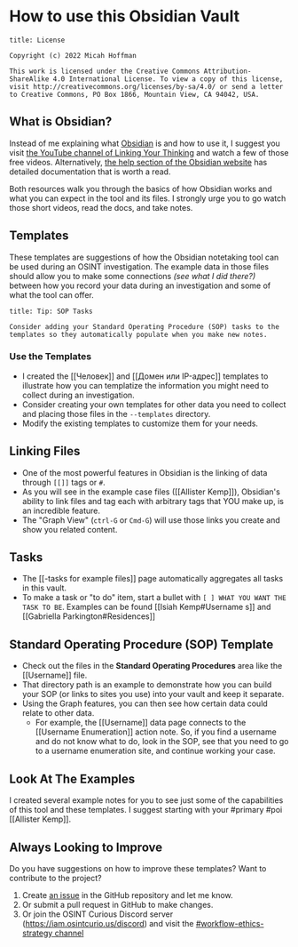 # How to use this Obsidian Vault
```ad-info
title: License

Copyright (c) 2022 Micah Hoffman

This work is licensed under the Creative Commons Attribution-ShareAlike 4.0 International License. To view a copy of this license, visit http://creativecommons.org/licenses/by-sa/4.0/ or send a letter to Creative Commons, PO Box 1866, Mountain View, CA 94042, USA.
```

## What is Obsidian?
Instead of me explaining what [Obsidian](https://obsidian.md) is and how to use it, I suggest you visit [the YouTube channel of Linking Your Thinking](https://www.youtube.com/watch?v=QgbLb6QCK88&list=PL3NaIVgSlAVLHty1-NuvPa9V0b0UwbzBd) and watch a few of those free videos. Alternatively, [the help section of the Obsidian website](https://help.obsidian.md/Start+here) has detailed documentation that is worth a read.

Both resources walk you through the basics of how Obsidian works and what you can expect in the tool and its files. I strongly urge you to go watch those short videos, read the docs, and take notes. 

## Templates
These templates are suggestions of how the Obsidian notetaking tool can be used during an OSINT investigation.  The example data in those files should allow you to make some connections _(see what I did there?)_ between how you record your data during an investigation and some of what the tool can offer. 

```ad-tip
title: Tip: SOP Tasks

Consider adding your Standard Operating Procedure (SOP) tasks to the templates so they automatically populate when you make new notes.

```

### Use the Templates
- I created the [[Человек]] and [[Домен или IP-адрес]] templates to illustrate how you can templatize the information you might need to collect during an investigation.
- Consider creating your own templates for other data you need to collect and placing those files in the `--templates` directory.
- Modify the existing templates to customize them for your needs.

## Linking Files
- One of the most powerful features in Obsidian is the linking of data through `[[]]` tags or `#`. 
- As you will see in the example case files ([[Allister Kemp]]), Obsidian's ability to link files and tag each with arbitrary tags that YOU make up, is an incredible feature.
- The "Graph View"  (`ctrl-G` or `Cmd-G`) will use those links you create and show you related content. 

## Tasks
- The [[-tasks for example files]] page automatically aggregates all tasks in this vault.
- To make a task or "to do" item, start a bullet with `[ ] WHAT YOU WANT THE TASK TO BE`. Examples can be found [[Isiah Kemp#Username s]] and [[Gabriella Parkington#Residences]]

## Standard Operating Procedure (SOP) Template
- Check out the files in the **Standard Operating Procedures** area like the [[Username]] file.
- That directory path is an example to demonstrate how you can build your SOP (or links to sites you use) into your vault and keep it separate.
- Using the Graph features, you can then see how certain data could relate to other data.
	- For example, the [[Username]] data page connects to the [[Username Enumeration]] action note. So, if you find a username and do not know what to do, look in the SOP, see that you need to go to a username enumeration site, and continue working your case.  

## Look At The Examples
I created several example notes for you to see just some of the capabilities of this tool and these templates. I suggest starting with your #primary #poi [[Allister Kemp]]. 

## Always Looking to Improve
Do you have suggestions on how to improve these templates? Want to contribute to the project?
1. Create [an issue](https://github.com/WebBreacher/obsidian-osint-templates/issues) in the GitHub repository and let me know.
2. Or submit a pull request in GitHub to make changes.
3. Or join the OSINT Curious Discord server (https://iam.osintcurio.us/discord) and visit the [#workflow-ethics-strategy channel](https://discord.com/channels/735708716128796763/767064102135791648)
